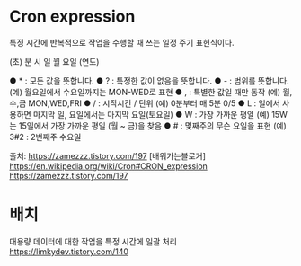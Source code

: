 # Cron expression

특정 시간에 반복적으로 작업을 수행할 때 쓰는 일정 주기 표현식이다.

(초) 분 시 일 월 요일 (연도)

● * : 모든 값을 뜻합니다.
● ? : 특정한 값이 없음을 뜻합니다. 
● - : 범위를 뜻합니다. (예) 월요일에서 수요일까지는 MON-WED로 표현
● , : 특별한 값일 때만 동작 (예) 월,수,금 MON,WED,FRI 
● / : 시작시간 / 단위  (예) 0분부터 매 5분 0/5
● L : 일에서 사용하면 마지막 일, 요일에서는 마지막 요일(토요일)
● W : 가장 가까운 평일 (예) 15W는 15일에서 가장 가까운 평일 (월 ~ 금)을 찾음
● # : 몇째주의 무슨 요일을 표현 (예) 3#2 : 2번째주 수요일



출처: https://zamezzz.tistory.com/197 [배워가는블로거]
https://en.wikipedia.org/wiki/Cron#CRON_expression  
https://zamezzz.tistory.com/197

# 배치
대용량 데이터에 대한 작업을 특정 시간에 일괄 처리
https://limkydev.tistory.com/140

